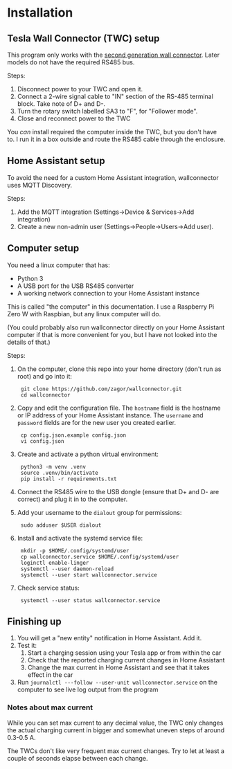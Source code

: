# Installation

## Tesla Wall Connector (TWC) setup

This program only works with the [second generation wall connector](https://www.tesla.com/support/charging/gen-2-wall-connector).
Later models do not have the required RS485 bus.

Steps:
1. Disconnect power to your TWC and open it.
1. Connect a 2-wire signal cable to "IN" section of the RS-485 terminal block. Take note of D+ and D-.
1. Turn the rotary switch labelled SA3 to "F", for "Follower mode".
1. Close and reconnect power to the TWC

You _can_ install required the computer inside the TWC, but you don't have to.
I run it in a box outside and route the RS485 cable through the enclosure. 

## Home Assistant setup

To avoid the need for a custom Home Assistant integration, wallconnector uses MQTT Discovery.
 
Steps:
1. Add the MQTT integration (Settings->Device & Services->Add integration)
1. Create a new non-admin user (Settings->People->Users->Add user).

## Computer setup

You need a linux computer that has:

   - Python 3 
   - A USB port for the USB RS485 converter 
   - A working network connection to your Home Assistant instance

This is called "the computer" in this documentation.
I use a Raspberry Pi Zero W with Raspbian, but any linux computer will do.   

(You could probably also run wallconnector directly on your Home Assistant computer
if that is more convenient for you, but I have not looked into the details of that.) 

Steps:

1. On the computer, clone this repo into your home directory (don't run as root) and go into it: 

        git clone https://github.com/zagor/wallconnector.git
        cd wallconnector 

1. Copy and edit the configuration file. 
   The `hostname` field is the hostname or IP address of your Home Assistant instance.
   The `username` and `password` fields are for the new user you created earlier.

        cp config.json.example config.json
        vi config.json

1. Create and activate a python virtual environment:

        python3 -m venv .venv
        source .venv/bin/activate
        pip install -r requirements.txt

1. Connect the RS485 wire to the USB dongle (ensure that D+ and D- are correct) and plug it in to the computer.

1. Add your username to the `dialout` group for permissions:

        sudo adduser $USER dialout

1. Install and activate the systemd service file:

        mkdir -p $HOME/.config/systemd/user
        cp wallconnector.service $HOME/.config/systemd/user
        loginctl enable-linger
        systemctl --user daemon-reload
        systemctl --user start wallconnector.service
 
1. Check service status:

        systemctl --user status wallconnector.service


## Finishing up

1. You will get a "new entity" notification in Home Assistant. Add it.
1. Test it:
   1. Start a charging session using your Tesla app or from within the car
   1. Check that the reported charging current changes in Home Assistant
   1. Change the max current in Home Assistant and see that it takes effect in the car
1. Run `journalctl ---follow --user-unit wallconnector.service` on the computer to see live log output from the program

### Notes about max current

While you can set max current to any decimal value, 
the TWC only changes the actual charging current in bigger and somewhat uneven steps of
around 0.3-0.5 A.

The TWCs don't like very frequent max current changes. 
Try to let at least a couple of seconds elapse between each change. 
